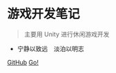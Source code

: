 
# 游戏开发笔记

> 主要用 Unity 进行休闲游戏开发
* 宁静以致远&emsp;淡泊以明志

[GitHub](https://github.com/GameDevTurbo)
[Go!](#main)